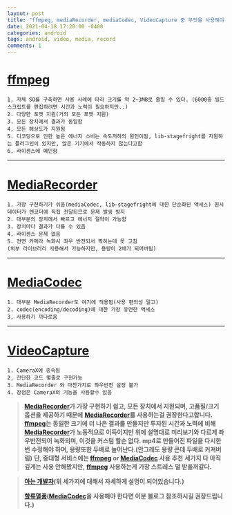 ```yaml
---
layout: post
title: "ffmpeg, mediaRecorder, mediaCodec, VideoCapture 중 무엇을 사용해야할까?"
date: 2021-04-18 17:20:00 -0400
categories: android
tags: android, video, media, record
comments: 1
---
```


# [ffmpeg][ffmpeg]
```
1. 자체 SO를 구축하면 사용 사례에 따라 크기를 약 2~3MB로 줄일 수 있다. (6000중 빌드 스크립트를 편집하려면 시간과 노력이 필요하지만..)
2. 다양한 포맷 지원(거의 모든 포맷 지원)
3. 모든 장치에서 결과가 동일함
4. 모든 해상도가 지원됨
5. 디코딩으로 인한 높은 에너지 소비는 속도저하의 원인이됨, lib-stagefright를 지원하는 플러그인이 있지만, 많은 기기에서 작동하지 않는다고함
6. 라이센스에 예민함
```
---
# [MediaRecorder][MediaRecorder]
```
1. 가장 구현하기가 쉬움(mediaCodec, lib-stagefright에 대한 단순화된 액세스) 원시 데이터가 엔코더에 직접 전달되므로 문제 발생 방지
2. 대부분의 장치에서 빠르고 에너지 절약이 가능함
3. 장치마다 결과가 다를 수 있음
4. 라이센스 문제 없음
5. 전면 카메라 녹화시 좌우 반전되서 찍히는데 못 고침
(외부 라이브러리 사용해서 가능하지만, 용량이 2배가 되어버림)
```
---
# [MediaCodec][MediaCodec]
```
1. 대부분 MediaRecorder도 여기에 적용됨(사용 편의성 말고)
2. codec(encoding/decoding)에 대한 가장 유연한 액세스
3. 사용하기 까다로움
```
---
# [VideoCapture][VideoCapture]
```
1. CameraX에 종속됨
2. 간단한 코드 몇줄로 구현가능
3. MediaRecorder 와 마찬가지로 좌우반전 설정 불가
4. 장점은 CameraX의 기능을 사용할수 있음
```
>**[MediaRecorder][MediaRecorder]가 가장 구현하기 쉽고, 모든 장치에서 지원되며, 고품질/크기 옵션을 제공하기 때문에**
>**[MediaRecorder][MediaRecorder]를 사용하는걸 권장한다고합니다.**
>**[ffmpeg][ffmpeg]는 동일한 크기에 더 나은 결과를 만들지만 투자된 시간과 노력에 비해 [MediaRecorder][mediaRecorder]가 노동적으로 이득이지만 위에 설명대로 미리보기와 다르게 좌우반전되어 녹화되며, 이것을 커스텀 할순 없다. mp4로 만들어진 파일을 다시한번 수정해야 하며, 용량또한 두배로 늘어난다.(안그래도 용량 큰데 두배로 커져버림)**
>**단, 중대형 서비스에는 [ffmpeg][ffmpeg] or [MediaCodec][mediaCodec] 사용 추천**
>**세가지 다 아직 깊게는 사용 안해봤지만,**
>**[ffmpeg][ffmpeg] 사용하는게 가장 스트레스 덜 받을꺼같다.**

>**[아는 개발자][아는 개발자](위 세가지에 대해서 자세하게 설명이 되어있습니다.)**
> 
>**[할류열풍][할류열풍]([MediaCodec][mediaCodec]을 사용해야 한다면 이분 블로그 참조하시길 권장드립니다.)**

[ffmpeg]: https://github.com/bravobit/FFmpeg-Android
[MediaRecorder]: https://developer.android.com/reference/android/media/MediaRecorder
[MediaCodec]: https://developer.android.com/reference/android/media/MediaCodec
[VideoCapture]: https://developer.android.com/jetpack/androidx/releases/camera?hl=ko#camera2-core-1.0.0-alpha06
[아는 개발자]: https://selfish-developer.com/entry/MediaCodec-Getting-Started
[할류열풍]: https://m.blog.naver.com/PostView.nhn?blogId=sandyhallyu&logNo=220760330226&proxyReferer=https:%2F%2Fwww.google.com%2F

